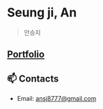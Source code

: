 # Seung ji, An
> 안승지
## [Portfolio](https://portfolio-first-commit.vercel.app/)
## 📫 Contacts
- Email: ansj8777@gmail.com
